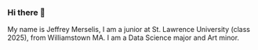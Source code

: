 ### Hi there 👋

My name is Jeffrey Merselis, I am a junior at St. Lawrence University (class 2025), from Williamstown MA.
I am a Data Science major and Art minor. 

<!--
**JeffreyMerselis/JeffreyMerselis** is a ✨ _special_ ✨ repository because its `README.md` (this file) appears on your GitHub profile.

Here are some ideas to get you started:

- 🔭 I’m currently working on ...
- 🌱 I’m currently learning ...
- 👯 I’m looking to collaborate on ...
- 🤔 I’m looking for help with ...
- 💬 Ask me about ...
- 📫 How to reach me: ...
- 😄 Pronouns: ...
- ⚡ Fun fact: ...
-->
